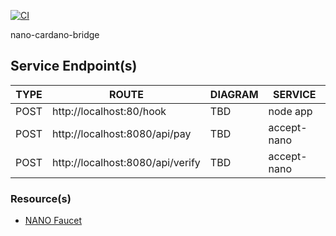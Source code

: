 [![CI](https://github.com/ScooterHelmet/nano-cardano-bridge/actions/workflows/main.yml/badge.svg)](https://github.com/ScooterHelmet/nano-cardano-bridge/actions/workflows/main.yml)

nano-cardano-bridge

## Service Endpoint(s)
| TYPE | ROUTE | DIAGRAM | SERVICE |
| ------ | ------ | ------ | ------ | 
| POST | http://localhost:80/hook| TBD | node app
| POST | http://localhost:8080/api/pay | TBD | accept-nano
| POST | http://localhost:8080/api/verify | TBD | accept-nano


### Resource(s)
- [NANO Faucet](https://nanodrop.io/)
